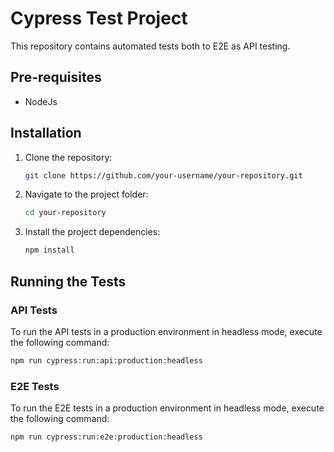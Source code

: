 # Cypress Test Project

This repository contains automated tests both to E2E as API testing.


## Pre-requisites

 - NodeJs


## Installation
1. Clone the repository:
    ```bash
    git clone https://github.com/your-username/your-repository.git
    ```

2. Navigate to the project folder:
    ```bash
    cd your-repository
    ```

3. Install the project dependencies:
    ```bash
    npm install
    ```

## Running the Tests

### API Tests

To run the API tests in a production environment in headless mode, execute the following command:

  ```bash
  npm run cypress:run:api:production:headless
  ```

### E2E Tests

To run the E2E tests in a production environment in headless mode, execute the following command:

  ```bash
  npm run cypress:run:e2e:production:headless
  ```